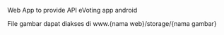 Web App to provide API eVoting app android

File gambar dapat diakses di www.{nama web}/storage/{nama gambar}